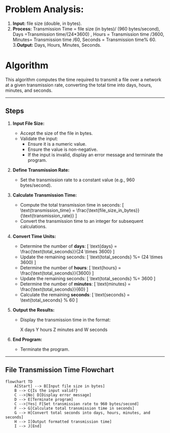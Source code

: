 # Problem Analysis:
1. **Input:**  file size (double, in bytes).
2. **Process:** Transmission Time = file size (in bytes)/ (960 bytes/second), Days =Transmission time/(24*3600) , Hours = Transmission time /3600, Minutes= Transmission time /60, Seconds = Transmission time% 60.
3.**Output:** Days, Hours, Minutes, Seconds.
   
# Algorithm

This algorithm computes the time required to transmit a file over a network at a given transmission rate, converting the total time into days, hours, minutes, and seconds.

---

## Steps

1. **Input File Size:**
   - Accept the size of the file in bytes.
   - Validate the input:
     - Ensure it is a numeric value.
     - Ensure the value is non-negative.
     - If the input is invalid, display an error message and terminate the program.

2. **Define Transmission Rate:**
   - Set the transmission rate to a constant value (e.g., 960 bytes/second).

3. **Calculate Transmission Time:**
   - Compute the total transmission time in seconds:
     \[
     \text{transmission\_time} = \frac{\text{file\_size\_in\_bytes}}{\text{transmission\_rate}}
     \]
   - Convert the transmission time to an integer for subsequent calculations.

4. **Convert Time Units:**
   - Determine the number of **days**:
     \[
     \text{days} = \frac{\text{total\_seconds}}{24 \times 3600}
     \]
   - Update the remaining seconds:
     \[
     \text{total\_seconds} \%= (24 \times 3600)
     \]
   - Determine the number of **hours**:
     \[
     \text{hours} = \frac{\text{total\_seconds}}{3600}
     \]
   - Update the remaining seconds:
     \[
     \text{total\_seconds} \%= 3600
     \]
   - Determine the number of **minutes**:
     \[
     \text{minutes} = \frac{\text{total\_seconds}}{60}
     \]
   - Calculate the remaining **seconds**:
     \[
     \text{seconds} = \text{total\_seconds} \% 60
     \]

5. **Output the Results:**
   - Display the transmission time in the format:
     
     X days Y hours Z minutes and W seconds
     

6. **End Program:**
   - Terminate the program.

---



## File Transmission Time Flowchart

```mermaid
flowchart TD
    A[Start] --> B[Input file size in bytes]
    B --> C{Is the input valid?}
    C -->|No| D[Display error message]
    D --> E[Terminate program]
    C -->|Yes| F[Set transmission rate to 960 bytes/second]
    F --> G[Calculate total transmission time in seconds]
    G --> H[Convert total seconds into days, hours, minutes, and seconds]
    H --> I[Output formatted transmission time]
    I --> J[End]

